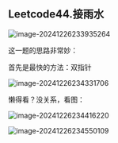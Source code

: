 ## Leetcode44.接雨水

![image-20241226233935264](C:\Users\WangYishuo\AppData\Roaming\Typora\typora-user-images\image-20241226233935264.png)

这一题的思路非常妙：

首先是最快的方法：双指针

![image-20241226234331706](C:\Users\WangYishuo\AppData\Roaming\Typora\typora-user-images\image-20241226234331706.png)

懒得看？没关系，看图：

![image-20241226234416220](C:\Users\WangYishuo\AppData\Roaming\Typora\typora-user-images\image-20241226234416220.png)

![image-20241226234550109](C:\Users\WangYishuo\AppData\Roaming\Typora\typora-user-images\image-20241226234550109.png)



